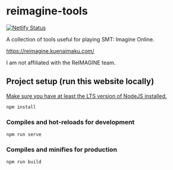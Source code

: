 # reimagine-tools
[![Netlify Status](https://api.netlify.com/api/v1/badges/88cc3291-6ab6-4411-94b9-172ac2a9baaa/deploy-status)](https://app.netlify.com/sites/smt-apple-calculator/deploys)

A collection of tools useful for playing SMT: Imagine Online.

https://reimagine.kuenaimaku.com/

I am not affiliated with the ReIMAGINE team.

## Project setup (run this website locally)

[Make sure you have at least the LTS version of NodeJS installed.](https://nodejs.org/en/)

```
npm install
```

### Compiles and hot-reloads for development
```
npm run serve
```

### Compiles and minifies for production
```
npm run build
```
